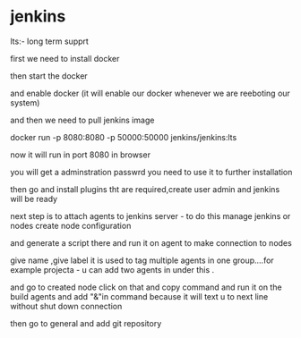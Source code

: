 # jenkins
lts:- long term supprt

first we need to install docker

then start the docker

and enable docker (it will enable our docker whenever we are reeboting our system)

and then we need to pull jenkins image

docker run -p 8080:8080 -p 50000:50000 jenkins/jenkins:lts

now it will run in port 8080 in browser

you will get a adminstration passwrd you need to use it to further installation

then go and install plugins tht are required,create user admin and jenkins will be ready

next step is to attach agents to jenkins server - to do this manage jenkins or nodes create node configuration

and generate a script there and run it on agent to make connection to nodes

give name ,give label it is used to tag multiple agents in one group....for example projecta - u can add two agents in under this .

and go to created node click on that and copy command and run it on the build agents and add "&"in command because it will text u to next line without shut down connection

then go to general and add git repository
